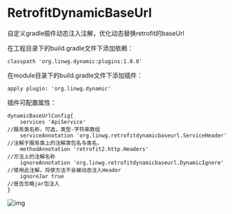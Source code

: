# RetrofitDynamicBaseUrl
自定义gradle插件动态注入注解，优化动态替换retrofit的baseUrl

在工程目录下的build.gradle文件下添加依赖：
~~~
classpath 'org.linwg.dynamic:plugins:1.0.0'
~~~
在module目录下的build.gradle文件下添加插件：
~~~
apply plugin: 'org.linwg.dynamic'
~~~
插件可配置属性：
~~~
dynamicBaseUrlConfig{
    services 'ApiService'                                               //服务类名称，可选，类型-字符串数组
    serviceAnnotation 'org.linwg.retrofitdynamicbaseurl.ServiceHeader'  //注解于服务类上的注解类包名与类名，
    methodAnnotation 'retrofit2.http.Headers'                           //方法上的注解名称
    ignoreAnnotation 'org.linwg.retrofitdynamicbaseurl.DynamicIgnore'   //使用此注解，将使方法不会被动态注入Header
    ignoreJar true                                                      //是否忽略jar包注入
}
~~~

 ![img](https://github.com/linwg1988/RetrofitDynamicBaseUrl/demo.gif) 